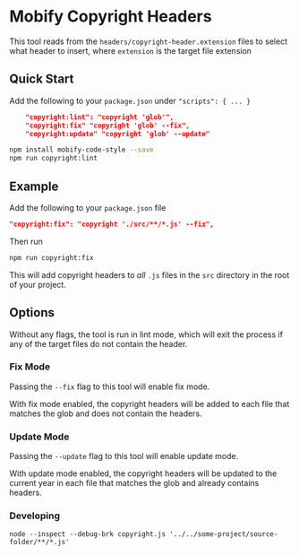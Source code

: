 # Mobify Copyright Headers

This tool reads from the `headers/copyright-header.extension` files to select what header to insert, where `extension` is the target file extension

## Quick Start

Add the following to your `package.json` under `"scripts": { ... }`

```json
    "copyright:lint": "copyright 'glob'",
    "copyright:fix" "copyright 'glob' --fix",
    "copyright:update" "copyright 'glob' --update"
```

```bash
npm install mobify-code-style --save
npm run copyright:lint
```

## Example

Add the following to your `package.json` file

```json
"copyright:fix": "copyright './src/**/*.js' --fix",
```

Then run

```bash
npm run copyright:fix
```

This will add copyright headers to _all_ `.js` files in the `src` directory in the root of your project.

## Options

Without any flags, the tool is run in lint mode, which will exit the process if any of the target files do not contain the header.

### Fix Mode

Passing the `--fix` flag to this tool will enable fix mode.

With fix mode enabled, the copyright headers will be added to each file that matches the glob and does not contain the headers.

### Update Mode

Passing the `--update` flag to this tool will enable update mode.

With update mode enabled, the copyright headers will be updated to the current year in each file that matches the glob and already contains headers.

### Developing

`node --inspect --debug-brk copyright.js '../../some-project/source-folder/**/*.js'`
